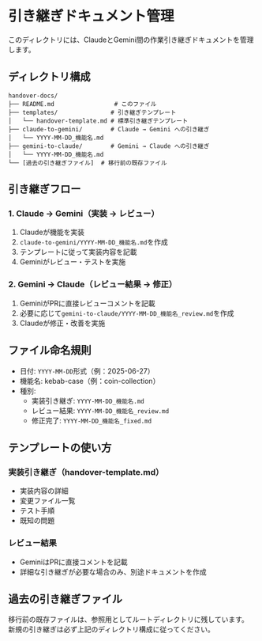 # 引き継ぎドキュメント管理

このディレクトリには、ClaudeとGemini間の作業引き継ぎドキュメントを管理します。

## ディレクトリ構成

```
handover-docs/
├── README.md                 # このファイル
├── templates/               # 引き継ぎテンプレート
│   └── handover-template.md # 標準引き継ぎテンプレート
├── claude-to-gemini/        # Claude → Gemini への引き継ぎ
│   └── YYYY-MM-DD_機能名.md
├── gemini-to-claude/        # Gemini → Claude への引き継ぎ
│   └── YYYY-MM-DD_機能名.md
└── [過去の引き継ぎファイル]  # 移行前の既存ファイル
```

## 引き継ぎフロー

### 1. Claude → Gemini（実装 → レビュー）
1. Claudeが機能を実装
2. `claude-to-gemini/YYYY-MM-DD_機能名.md`を作成
3. テンプレートに従って実装内容を記載
4. Geminiがレビュー・テストを実施

### 2. Gemini → Claude（レビュー結果 → 修正）
1. GeminiがPRに直接レビューコメントを記載
2. 必要に応じて`gemini-to-claude/YYYY-MM-DD_機能名_review.md`を作成
3. Claudeが修正・改善を実施

## ファイル命名規則

- 日付: `YYYY-MM-DD`形式（例：2025-06-27）
- 機能名: kebab-case（例：coin-collection）
- 種別:
  - 実装引き継ぎ: `YYYY-MM-DD_機能名.md`
  - レビュー結果: `YYYY-MM-DD_機能名_review.md`
  - 修正完了: `YYYY-MM-DD_機能名_fixed.md`

## テンプレートの使い方

### 実装引き継ぎ（handover-template.md）
- 実装内容の詳細
- 変更ファイル一覧
- テスト手順
- 既知の問題

### レビュー結果
- GeminiはPRに直接コメントを記載
- 詳細な引き継ぎが必要な場合のみ、別途ドキュメントを作成

## 過去の引き継ぎファイル

移行前の既存ファイルは、参照用としてルートディレクトリに残しています。
新規の引き継ぎは必ず上記のディレクトリ構成に従ってください。
